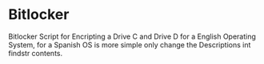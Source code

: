 # Bitlocker

Bitlocker Script for Encripting a Drive C and Drive D for a English Operating System, for a Spanish OS is more simple only change the Descriptions int findstr contents.
